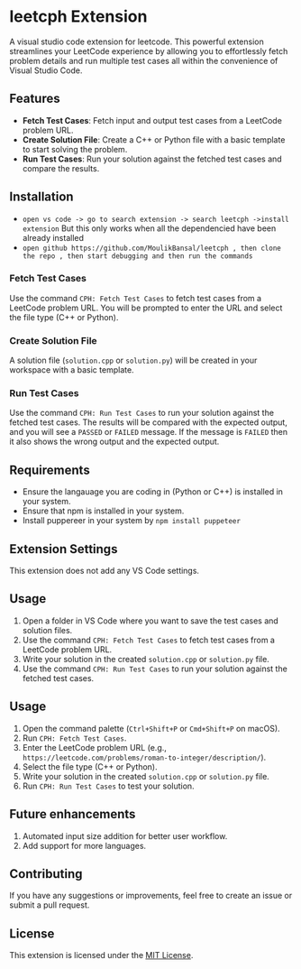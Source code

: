 # leetcph Extension

A visual studio code extension for leetcode. This powerful extension streamlines your LeetCode experience by allowing you to effortlessly fetch problem details and run multiple test cases all within the convenience of Visual Studio Code.

## Features

- **Fetch Test Cases**: Fetch input and output test cases from a LeetCode problem URL.
- **Create Solution File**: Create a C++ or Python file with a basic template to start solving the problem.
- **Run Test Cases**: Run your solution against the fetched test cases and compare the results.

## Installation

- `open vs code -> go to search extension -> search leetcph ->install extension`
 But this only works when all the dependencied have been already installed
- `open github https://github.com/MoulikBansal/leetcph , then clone the repo , then start debugging and then run the commands`

### Fetch Test Cases

Use the command `CPH: Fetch Test Cases` to fetch test cases from a LeetCode problem URL. You will be prompted to enter the URL and select the file type (C++ or Python).

### Create Solution File

A solution file (`solution.cpp` or `solution.py`) will be created in your workspace with a basic template.

### Run Test Cases

Use the command `CPH: Run Test Cases` to run your solution against the fetched test cases. The results will be compared with the expected output, and you will see a `PASSED` or `FAILED` message.
If the message is `FAILED` then it also shows the wrong output and the expected output.

## Requirements

- Ensure the langauage you are coding in (Python or C++) is installed in your system.
- Ensure that npm is installed in your system.
- Install puppereer in your system by `npm install puppeteer`

## Extension Settings

This extension does not add any VS Code settings.

## Usage

1. Open a folder in VS Code where you want to save the test cases and solution files.
2. Use the command `CPH: Fetch Test Cases` to fetch test cases from a LeetCode problem URL.
3. Write your solution in the created `solution.cpp` or `solution.py` file.
4. Use the command `CPH: Run Test Cases` to run your solution against the fetched test cases.

## Usage

1. Open the command palette (`Ctrl+Shift+P` or `Cmd+Shift+P` on macOS).
2. Run `CPH: Fetch Test Cases`.
3. Enter the LeetCode problem URL (e.g., `https://leetcode.com/problems/roman-to-integer/description/`).
4. Select the file type (C++ or Python).
5. Write your solution in the created `solution.cpp` or `solution.py` file.
6. Run `CPH: Run Test Cases` to test your solution.

## Future enhancements

1. Automated input size addition for better user workflow.
2. Add support for more languages.

## Contributing

If you have any suggestions or improvements, feel free to create an issue or submit a pull request.

## License
This extension is licensed under the [MIT License](LICENSE).